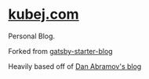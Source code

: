 # [kubej.com](https://kubej.com)

Personal Blog.

Forked from [gatsby-starter-blog](https://github.com/gatsbyjs/gatsby-starter-blog)

Heavily based off of [Dan Abramov's blog](https://github.com/gaearon/overreacted.io)
